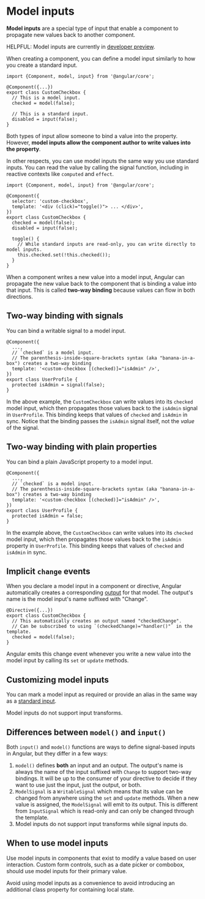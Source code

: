 # Model inputs

**Model inputs** are a special type of input that enable a component to propagate new values
back to another component.

HELPFUL: Model inputs are currently in [developer preview](/reference/releases#developer-preview).

When creating a component, you can define a model input similarly to how you create a standard
input.

```angular-ts
import {Component, model, input} from '@angular/core';

@Component({...})
export class CustomCheckbox {
  // This is a model input.
  checked = model(false);

  // This is a standard input.
  disabled = input(false);
}
```

Both types of input allow someone to bind a value into the property. However, **model inputs allow
the component author to write values into the property**.

In other respects, you can use model inputs the same way you use standard inputs. You can read the
value by calling the signal function, including in reactive contexts like `computed` and `effect`.

```angular-ts
import {Component, model, input} from '@angular/core';

@Component({
  selector: 'custom-checkbox',
  template: '<div (click)="toggle()"> ... </div>',
})
export class CustomCheckbox {
  checked = model(false);
  disabled = input(false);

  toggle() {
    // While standard inputs are read-only, you can write directly to model inputs.
    this.checked.set(!this.checked());
  }
}
```

When a component writes a new value into a model input, Angular can propagate the new value back
to the component that is binding a value into that input. This is called **two-way binding** because
values can flow in both directions.

## Two-way binding with signals

You can bind a writable signal to a model input.

```angular-ts
@Component({
  ...,
  // `checked` is a model input.
  // The parenthesis-inside-square-brackets syntax (aka "banana-in-a-box") creates a two-way binding
  template: '<custom-checkbox [(checked)]="isAdmin" />',
})
export class UserProfile {
  protected isAdmin = signal(false);
}
```

In the above example, the `CustomCheckbox` can write values into its `checked` model input, which
then propagates those values back to the `isAdmin` signal in `UserProfile`. This binding keeps that
values of `checked` and `isAdmin` in sync. Notice that the binding passes the `isAdmin` signal
itself, not the _value_ of the signal.

## Two-way binding with plain properties

You can bind a plain JavaScript property to a model input.

```angular-ts
@Component({
  ...,
  // `checked` is a model input.
  // The parenthesis-inside-square-brackets syntax (aka "banana-in-a-box") creates a two-way binding
  template: '<custom-checkbox [(checked)]="isAdmin" />',
})
export class UserProfile {
  protected isAdmin = false;
}
```

In the example above, the `CustomCheckbox` can write values into its `checked` model input, which
then propagates those values back to the `isAdmin` property in `UserProfile`. This binding keeps
that values of `checked` and `isAdmin` in sync.

## Implicit `change` events

When you declare a model input in a component or directive, Angular automatically creates a
corresponding [output](guide/components/outputs) for that model. The output's name is the model
input's name suffixed with "Change".

```angular-ts
@Directive({...})
export class CustomCheckbox {
  // This automatically creates an output named "checkedChange".
  // Can be subscribed to using `(checkedChange)="handler()"` in the template.
  checked = model(false);
}
```

Angular emits this change event whenever you write a new value into the model input by calling
its `set` or `update` methods.

## Customizing model inputs

You can mark a model input as required or provide an alias in the same way as a
[standard input](guide/signals/inputs).

Model inputs do not support input transforms.

## Differences between `model()` and `input()`

Both `input()` and `model()` functions are ways to define signal-based inputs in Angular, but they
differ in a few ways:
1. `model()` defines **both** an input and an output. The output's name is always the name of the
input suffixed with `Change` to support two-way bindings. It will be up to the consumer of your
directive to decide if they want to use just the input, just the output, or both.
2. `ModelSignal` is a `WritableSignal` which means that its value can be changed from anywhere
using the `set` and `update` methods. When a new value is assigned, the `ModelSignal` will emit
to its output. This is different from `InputSignal` which is read-only and can only be changed
through the template.
3. Model inputs do not support input transforms while signal inputs do.

## When to use model inputs

Use model inputs in components that exist to modify a value based on user interaction.
Custom form controls, such as a date picker or combobox, should use model inputs for their
primary value.

Avoid using model inputs as a convenience to avoid introducing an additional class property for
containing local state.
